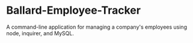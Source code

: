 # Ballard-Employee-Tracker
A command-line application for managing a company's employees using node, inquirer, and MySQL.
